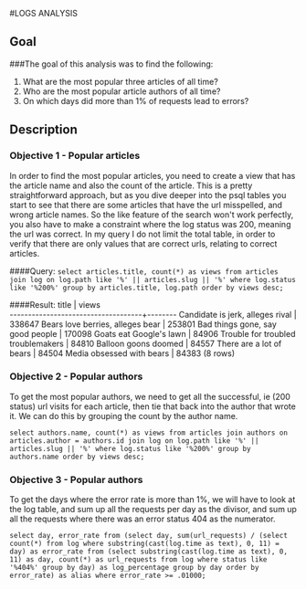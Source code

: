 #LOGS ANALYSIS

## Goal
###The goal of this analysis was to find the following:
1. What are the most popular three articles of all time?
2. Who are the most popular article authors of all time?
3. On which days did more than 1% of requests lead to errors?


## Description
### Objective 1 - Popular articles
In order to find the most popular articles, you need to create a view that has the article
name and also the count of the article. This is a pretty straightforward approach, but as you
dive deeper into the psql tables you start to see that there are some articles that have the url misspelled, and wrong article names. So the like feature of the search won't work perfectly,
you also have to make a constraint where the log status was 200, meaning the url was correct. In
my query I do not limit the total table, in order to verify that there are only values that
are correct urls, relating to correct articles.

####Query:
`select articles.title, count(*) as views from articles
 join log on log.path
 like '%' || articles.slug || '%'
 where log.status like '%200%'
 group by articles.title, log.path
 order by views desc;`


####Result:
 title                              | views  
------------------------------------+--------
Candidate is jerk, alleges rival    | 338647
Bears love berries, alleges bear    | 253801
Bad things gone, say good people    | 170098
Goats eat Google's lawn             |  84906
Trouble for troubled troublemakers  |  84810
Balloon goons doomed                |  84557
There are a lot of bears            |  84504
Media obsessed with bears           |  84383
(8 rows)




### Objective 2 - Popular authors
To get the most popular authors, we need to get all the successful, ie (200 status)
url visits for each article, then tie that back into the author that wrote it. We
can do this by grouping the count by the author name.

`select authors.name, count(*) as views
 from articles
 join authors on articles.author = authors.id
 join log on log.path like '%' || articles.slug || '%'
 where log.status like '%200%'
 group by authors.name
 order by views desc;`

### Objective 3 - Popular authors

To get the days where the error rate is more than 1%, we will have to look at the log
table, and sum up all the requests per day as the divisor, and sum up all the requests where
there was an error status 404 as the numerator.

`select day, error_rate from
 (select day, sum(url_requests) / (select count(*)
                from log where substring(cast(log.time as text), 0, 11) = day)
                as error_rate from (select substring(cast(log.time as text), 0, 11) as day,
                            count(*) as url_requests from log
                            where status like '%404%' group by day)
                as log_percentage group by day order by error_rate)
  as alias where error_rate >= .01000;`
